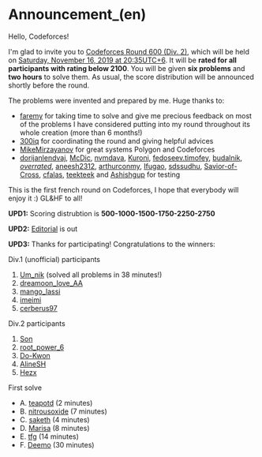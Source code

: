 # Announcement_(en)

Hello, Codeforces!

I'm glad to invite you to [Codeforces Round 600 (Div. 2)](https://codeforces.com/contest/1253 "Codeforces Round 600 (Div. 2)"), which will be held on [Saturday, November 16, 2019 at 20:35UTC+6](https://codeforces.com/https://www.timeanddate.com/worldclock/fixedtime.html?day=16&month=11&year=2019&hour=17&min=35&sec=0&p1=166). It will be **rated for all participants with rating below 2100**. You will be given **six problems** and **two hours** to solve them. As usual, the score distribution will be announced shortly before the round.

The problems were invented and prepared by me. Huge thanks to:

 * [faremy](https://codeforces.com/profile/faremy "Master faremy") for taking time to solve and give me precious feedback on most of the problems I have considered putting into my round throughout its whole creation (more than 6 months!)
* [300iq](https://codeforces.com/profile/300iq "Legendary Grandmaster 300iq") for coordinating the round and giving helpful advices
* [MikeMirzayanov](https://codeforces.com/profile/MikeMirzayanov "Headquarters, MikeMirzayanov") for great systems Polygon and Codeforces
* [dorijanlendvaj](https://codeforces.com/profile/dorijanlendvaj "International Grandmaster dorijanlendvaj"), [McDic](https://codeforces.com/profile/McDic "Master McDic"), [nvmdava](https://codeforces.com/profile/nvmdava "International Master nvmdava"), [Kuroni](https://codeforces.com/profile/Kuroni "Grandmaster Kuroni"), [fedoseev.timofey](https://codeforces.com/profile/fedoseev.timofey "International Grandmaster fedoseev.timofey"), [budalnik](https://codeforces.com/profile/budalnik "International Grandmaster budalnik"), [_overrated_](https://codeforces.com/profile/_overrated_ "Master _overrated_"), [aneesh2312](https://codeforces.com/profile/aneesh2312 "Master aneesh2312"), [arthurconmy](https://codeforces.com/profile/arthurconmy "Candidate Master arthurconmy"), [Ifugao](https://codeforces.com/profile/Ifugao "Specialist Ifugao"), [sdssudhu](https://codeforces.com/profile/sdssudhu "Master sdssudhu"), [Savior-of-Cross](https://codeforces.com/profile/Savior-of-Cross "Master Savior-of-Cross"), [cfalas](https://codeforces.com/profile/cfalas "Specialist cfalas"), [teekteek](https://codeforces.com/profile/teekteek "Pupil teekteek") and [Ashishgup](https://codeforces.com/profile/Ashishgup "International Master Ashishgup") for testing

This is the first french round on Codeforces, I hope that everybody will enjoy it :) GL&HF to all!

**UPD1:** Scoring distrubtion is **500-1000-1500-1750-2250-2750**

**UPD2:** [Editorial](https://codeforces.com/blog/entry/71489) is out

**UPD3:** Thanks for participating! Congratulations to the winners:

Div.1 (unofficial) participants

 1. [Um_nik](https://codeforces.com/profile/Um_nik "Legendary Grandmaster Um_nik") (solved all problems in 38 minutes!)
2. [dreamoon_love_AA](https://codeforces.com/profile/dreamoon_love_AA "International Grandmaster dreamoon_love_AA")
3. [mango_lassi](https://codeforces.com/profile/mango_lassi "International Grandmaster mango_lassi")
4. [imeimi](https://codeforces.com/profile/imeimi "International Grandmaster imeimi")
5. [cerberus97](https://codeforces.com/profile/cerberus97 "International Grandmaster cerberus97")

Div.2 participants

 1. [Son](https://codeforces.com/profile/Son "Candidate Master Son")
2. [root_power_6](https://codeforces.com/profile/root_power_6 "Unrated, root_power_6")
3. [Do-Kwon](https://codeforces.com/profile/Do-Kwon "Candidate Master Do-Kwon")
4. [AlineSH](https://codeforces.com/profile/AlineSH "Candidate Master AlineSH")
5. [Hezx](https://codeforces.com/profile/Hezx "Candidate Master Hezx")

First solve

 * A. [teapotd](https://codeforces.com/profile/teapotd "Grandmaster teapotd") (2 minutes)
* B. [nitrousoxide](https://codeforces.com/profile/nitrousoxide "Candidate Master nitrousoxide") (7 minutes)
* C. [saketh](https://codeforces.com/profile/saketh "Grandmaster saketh") (4 minutes)
* D. [Marisa](https://codeforces.com/profile/Marisa "Master Marisa") (8 minutes)
* E. [tfg](https://codeforces.com/profile/tfg "Grandmaster tfg") (14 minutes)
* F. [Deemo](https://codeforces.com/profile/Deemo "International Grandmaster Deemo") (30 minutes)
